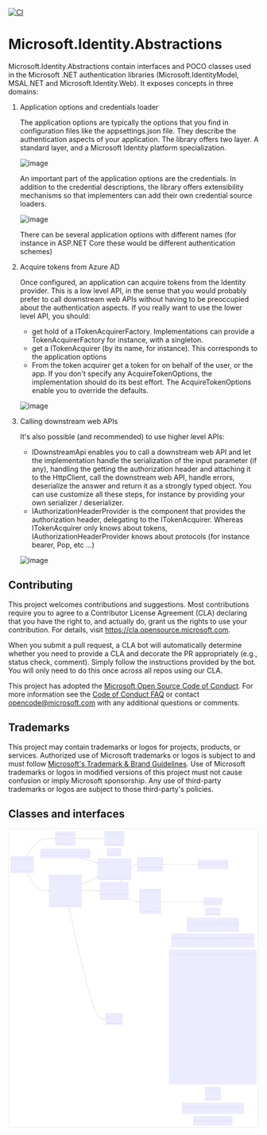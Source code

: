 [![CI](https://github.com/AzureAD/microsoft-identity-abstractions-for-dotnet/actions/workflows/dotnetcore.yml/badge.svg)](https://github.com/AzureAD/microsoft-identity-abstractions-for-dotnet/actions/workflows/dotnetcore.yml)

# Microsoft.Identity.Abstractions

Microsoft.Identity.Abstractions contain interfaces and POCO classes used in the Microsoft .NET authentication
libraries (Microsoft.IdentityModel, MSAL.NET and Microsoft.Identity.Web). It exposes concepts in three domains:

1. Application options and credentials loader

   The application options are typically the options that you find in configuration files like the appsettings.json
   file. They describe the authentication aspects of your application. The library offers two layer. A standard
   layer, and a Microsoft Identity platform specialization.

   ![image](https://user-images.githubusercontent.com/13203188/215366542-b2a8488b-ff3c-4de7-9634-7f6f29a9b2d3.png)

   An important part of the application options are the credentials. In addition to the credential descriptions, the
   library offers extensibility mechanisms so that implementers can add their own credential source loaders.
   
   ![image](https://user-images.githubusercontent.com/13203188/206561108-acee3ef2-0183-4390-9238-a053a6e70aee.png)

   There can be several application options with different names (for instance in ASP.NET Core these would be different
   authentication schemes)

2. Acquire tokens from Azure AD

   Once configured, an application can acquire tokens from the Identity provider. This is a low level API, in the sense that
   you would probably prefer to call downstream web APIs without having to be preoccupied about the authentication aspects. If you
   really want to use the lower level API, you should:
   - get hold of a ITokenAcquirerFactory. Implementations can provide a TokenAcquirerFactory for instance, with a singleton.
   - get a ITokenAcquirer (by its name, for instance). This corresponds to the application options
   - From the token acquirer get a token for on behalf of the user, or the app. If you don't specify any AcquireTokenOptions, 
     the implementation should do its best effort. The AcquireTokenOptions enable you to override the defaults.

   ![image](https://user-images.githubusercontent.com/13203188/215366777-e405d34b-637c-4d38-a190-1217e0de4b47.png)

3. Calling downstream web APIs

   It's also possible (and recommended) to use higher level APIs:
   - IDownstreamApi enables you to call a downstream web API and let the implementation handle the serialization of the
     input parameter (if any), handling the getting the authorization header and attaching it to the HttpClient, call
     the downstream web API, handle errors, deserialize the answer and return it as a strongly typed object. You can
     use customize all these steps, for instance by providing your own serializer / deserializer.
   - IAuthorizationHeaderProvider is the component that provides the authorization header, delegating to the ITokenAcquirer.
     Whereas ITokenAcquirer only knows about tokens, IAuthorizationHeaderProvider knows about protocols (for instance bearer,
     Pop, etc ...)

   ![image](https://user-images.githubusercontent.com/13203188/215366832-911a24a9-e077-4ede-b2b4-67c5fa06a82d.png)

## Contributing

This project welcomes contributions and suggestions.  Most contributions require you to agree to a
Contributor License Agreement (CLA) declaring that you have the right to, and actually do, grant us
the rights to use your contribution. For details, visit https://cla.opensource.microsoft.com.

When you submit a pull request, a CLA bot will automatically determine whether you need to provide
a CLA and decorate the PR appropriately (e.g., status check, comment). Simply follow the instructions
provided by the bot. You will only need to do this once across all repos using our CLA.

This project has adopted the [Microsoft Open Source Code of Conduct](https://opensource.microsoft.com/codeofconduct/).
For more information see the [Code of Conduct FAQ](https://opensource.microsoft.com/codeofconduct/faq/) or
contact [opencode@microsoft.com](mailto:opencode@microsoft.com) with any additional questions or comments.

## Trademarks

This project may contain trademarks or logos for projects, products, or services. Authorized use of Microsoft 
trademarks or logos is subject to and must follow 
[Microsoft's Trademark & Brand Guidelines](https://www.microsoft.com/en-us/legal/intellectualproperty/trademarks/usage/general).
Use of Microsoft trademarks or logos in modified versions of this project must not cause confusion or imply Microsoft sponsorship.
Any use of third-party trademarks or logos are subject to those third-party's policies.

## Classes and interfaces

![class diagram](./Microsoft.Identity.Abstractions.svg)
